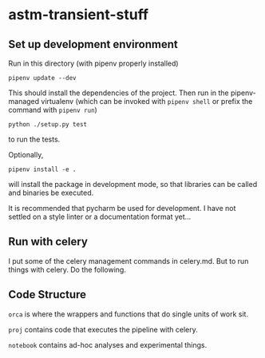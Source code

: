 # astm-transient-stuff
## Set up development environment
Run in this directory (with pipenv properly installed)
```
pipenv update --dev
```
This should install the dependencies of the project. Then run in the pipenv-managed virtualenv
(which can be invoked with `pipenv shell` or prefix the command with `pipenv run`)
```
python ./setup.py test
```

to run the tests.

Optionally,
```
pipenv install -e .
```
will install the package in development mode, so that libraries can be called and
binaries be executed.

It is recommended that pycharm be used for development. I have not settled on a
style linter or a documentation format yet...

## Run with celery
I put some of the celery management commands in celery.md. But to run things with
celery. Do the following.

## Code Structure
`orca` is where the wrappers and functions that do single units of work sit.

`proj` contains code that executes the pipeline with celery.

`notebook` contains ad-hoc analyses and experimental things.
